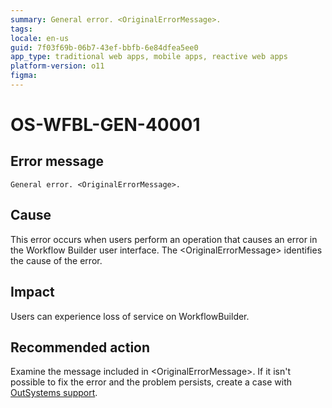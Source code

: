 ```yaml
---
summary: General error. <OriginalErrorMessage>.
tags:
locale: en-us
guid: 7f03f69b-06b7-43ef-bbfb-6e84dfea5ee0
app_type: traditional web apps, mobile apps, reactive web apps
platform-version: o11
figma:
---
```


# OS-WFBL-GEN-40001

## Error message

`General error. <OriginalErrorMessage>.`

## Cause

This error occurs when users perform an operation that causes an error in the Workflow Builder user interface.
The &lt;OriginalErrorMessage&gt; identifies the cause of the error. 

## Impact

Users can experience loss of service on WorkflowBuilder.

## Recommended action

Examine the message included in &lt;OriginalErrorMessage&gt;. If it isn't possible to fix the error and the problem persists, create a case with [OutSystems support](https://success.outsystems.com/Support).
